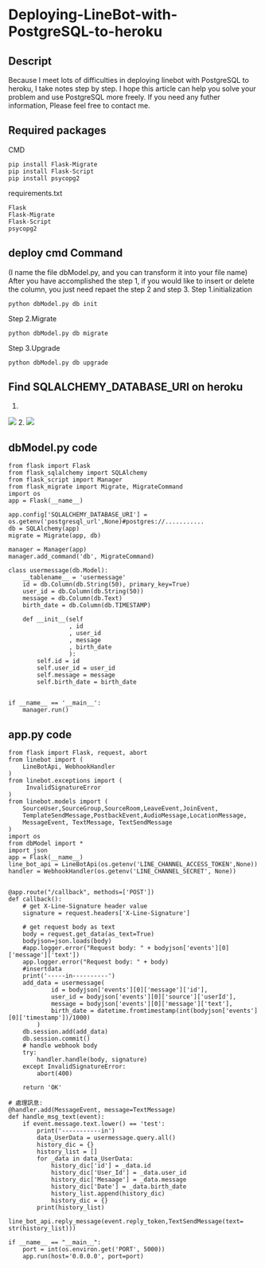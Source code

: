 Deploying-LineBot-with-PostgreSQL-to-heroku
==== 

Descript
-------
Because I meet lots of difficulties in deploying linebot with PostgreSQL to heroku, I take notes step by step. I hope this article can help you solve your problem and use PostgreSQL more freely. If you need any futher information, Please feel free to contact me.

Required packages
-------
CMD
```
pip install Flask-Migrate
pip install Flask-Script
pip install psycopg2
```
requirements.txt
```
Flask
Flask-Migrate
Flask-Script
psycopg2
```
deploy cmd Command
-------
(I name the file dbModel.py, and you can transform it into your file name)
After you have accomplished the step 1, if you would like to insert or delete the column, you just need repaet the step 2 and step 3. 
Step 1.initialization 
```
python dbModel.py db init
```
Step 2.Migrate
```
python dbModel.py db migrate
```
Step 3.Upgrade
```
python dbModel.py db upgrade
```

Find SQLALCHEMY_DATABASE_URI on heroku
-------
1.
![](https://i.imgur.com/K6CyCMu.png")
2.
![](https://i.imgur.com/vhdr47P.png")

dbModel.py code
-------
```
from flask import Flask
from flask_sqlalchemy import SQLAlchemy
from flask_script import Manager
from flask_migrate import Migrate, MigrateCommand
import os
app = Flask(__name__)

app.config['SQLALCHEMY_DATABASE_URI'] = os.getenv('postgresql_url',None)#postgres://...........
db = SQLAlchemy(app)
migrate = Migrate(app, db)

manager = Manager(app)
manager.add_command('db', MigrateCommand)

class usermessage(db.Model):
    __tablename__ = 'usermessage'
    id = db.Column(db.String(50), primary_key=True)
    user_id = db.Column(db.String(50))
    message = db.Column(db.Text)
    birth_date = db.Column(db.TIMESTAMP)

    def __init__(self
                 , id
                 , user_id
                 , message
                 , birth_date
                 ):
        self.id = id
        self.user_id = user_id
        self.message = message
        self.birth_date = birth_date


if __name__ == '__main__':
    manager.run()
```

app.py code
-------
```
from flask import Flask, request, abort
from linebot import (
    LineBotApi, WebhookHandler
)
from linebot.exceptions import (
     InvalidSignatureError
)
from linebot.models import (
    SourceUser,SourceGroup,SourceRoom,LeaveEvent,JoinEvent,
    TemplateSendMessage,PostbackEvent,AudioMessage,LocationMessage,
    MessageEvent, TextMessage, TextSendMessage
)
import os
from dbModel import *
import json
app = Flask(__name__)
line_bot_api = LineBotApi(os.getenv('LINE_CHANNEL_ACCESS_TOKEN',None))
handler = WebhookHandler(os.getenv('LINE_CHANNEL_SECRET', None))


@app.route("/callback", methods=['POST'])
def callback():
    # get X-Line-Signature header value
    signature = request.headers['X-Line-Signature']

    # get request body as text
    body = request.get_data(as_text=True)
    bodyjson=json.loads(body)
    #app.logger.error("Request body: " + bodyjson['events'][0]['message']['text'])
    app.logger.error("Request body: " + body)
    #insertdata
    print('-----in----------')
    add_data = usermessage(
            id = bodyjson['events'][0]['message']['id'],
            user_id = bodyjson['events'][0]['source']['userId'],
            message = bodyjson['events'][0]['message']['text'],
            birth_date = datetime.fromtimestamp(int(bodyjson['events'][0]['timestamp'])/1000)
        )
    db.session.add(add_data)
    db.session.commit()
    # handle webhook body
    try:
        handler.handle(body, signature)
    except InvalidSignatureError:
        abort(400)

    return 'OK'

# 處理訊息:
@handler.add(MessageEvent, message=TextMessage)
def handle_msg_text(event):
    if event.message.text.lower() == 'test':
        print('-----------in')
        data_UserData = usermessage.query.all()
        history_dic = {}
        history_list = []
        for _data in data_UserData:
            history_dic['id'] = _data.id
            history_dic['User_Id'] = _data.user_id
            history_dic['Mesaage'] = _data.message
            history_dic['Date'] = _data.birth_date
            history_list.append(history_dic)
            history_dic = {}
        print(history_list)
        line_bot_api.reply_message(event.reply_token,TextSendMessage(text= str(history_list)))  
        
if __name__ == "__main__":
    port = int(os.environ.get('PORT', 5000))
    app.run(host='0.0.0.0', port=port)
```



















